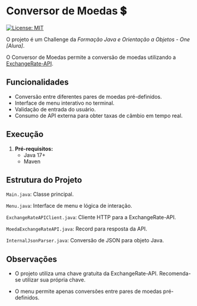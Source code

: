# Conversor de Moedas :heavy_dollar_sign:
[![License: MIT](https://img.shields.io/badge/License-MIT-yellow.svg)](https://opensource.org/licenses/MIT)

O projeto é um Challenge da *Formação Java e Orientação a Objetos - One [Alura]*.

O Conversor de Moedas permite a conversão de moedas utilizando a [ExchangeRate-API](https://www.exchangerate-api.com/).

## Funcionalidades

- Conversão entre diferentes pares de moedas pré-definidos.
- Interface de menu interativo no terminal.
- Validação de entrada do usuário.
- Consumo de API externa para obter taxas de câmbio em tempo real.

## Execução

1. **Pré-requisitos:**
   - Java 17+
   - Maven

## Estrutura do Projeto

`Main.java`: Classe principal.

`Menu.java`: Interface de menu e lógica de interação.

`ExchangeRateAPIClient.java`: Cliente HTTP para a ExchangeRate-API.

`MoedaExchangeRateAPI.java`: Record para resposta da API.

`InternalJsonParser.java`: Conversão de JSON para objeto Java.

## Observações

- O projeto utiliza uma chave gratuita da ExchangeRate-API. Recomenda-se utilizar sua própria chave.

- O menu permite apenas conversões entre pares de moedas pré-definidos.
